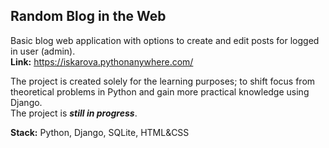 ## Random Blog in the Web

Basic blog web application with options to create and edit posts for logged in user (admin).\
**Link:** https://iskarova.pythonanywhere.com/

The project is created solely for the learning purposes; to shift focus from theoretical problems in Python and gain more practical knowledge using Django.\
The project is _**still in progress**_.

**Stack:** Python, Django, SQLite, HTML&CSS
